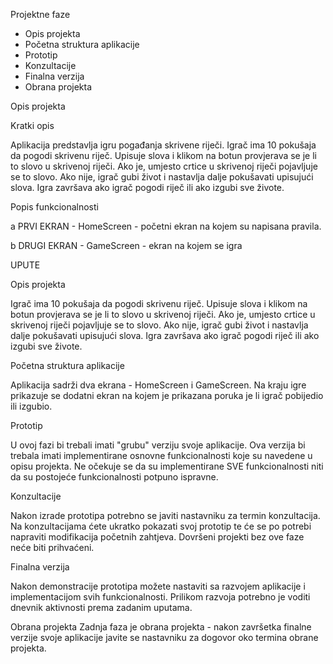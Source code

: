 Projektne faze
 - Opis projekta
 - Početna struktura aplikacije
 - Prototip
 - Konzultacije
 - Finalna verzija
 - Obrana projekta
 
 
Opis projekta

Kratki opis

Aplikacija predstavlja igru pogađanja skrivene riječi. Igrač ima 10 pokušaja da pogodi skrivenu riječ. Upisuje slova i klikom na botun provjerava se je li to slovo u skrivenoj riječi. Ako je, umjesto crtice u skrivenoj riječi pojavljuje se to slovo. Ako nije, igrač gubi život i nastavlja dalje pokušavati upisujući slova. Igra završava ako igrač pogodi riječ ili ako izgubi sve živote.

Popis funkcionalnosti

a PRVI EKRAN - HomeScreen - početni ekran na kojem su napisana pravila.

b DRUGI EKRAN - GameScreen - ekran na kojem se igra


UPUTE

Opis projekta

Igrač ima 10 pokušaja da pogodi skrivenu riječ. Upisuje slova i klikom na botun provjerava se je li to slovo u skrivenoj riječi. Ako je, umjesto crtice u skrivenoj riječi pojavljuje se to slovo. Ako nije, igrač gubi život i nastavlja dalje pokušavati upisujući slova. Igra završava ako igrač pogodi riječ ili ako izgubi sve živote.


Početna struktura aplikacije

Aplikacija sadrži dva ekrana - HomeScreen i GameScreen. Na kraju igre prikazuje se dodatni ekran na kojem je prikazana poruka je li igrač pobijedio ili izgubio. 


Prototip

U ovoj fazi bi trebali imati "grubu" verziju svoje aplikacije. Ova verzija bi trebala imati implementirane osnovne funkcionalnosti koje su navedene u opisu projekta. Ne očekuje se da su implementirane SVE funkcionalnosti niti da su postojeće funkcionalnosti potpuno ispravne.


Konzultacije

Nakon izrade prototipa potrebno se javiti nastavniku za termin konzultacija. Na konzultacijama ćete ukratko pokazati svoj prototip te će se po potrebi napraviti modifikacija početnih zahtjeva. Dovršeni projekti bez ove faze neće biti prihvaćeni.


Finalna verzija

Nakon demonstracije prototipa možete nastaviti sa razvojem aplikacije i implementacijom svih funkcionalnosti. Prilikom razvoja potrebno je voditi dnevnik aktivnosti prema zadanim uputama.


Obrana projekta
Zadnja faza je obrana projekta - nakon završetka finalne verzije svoje aplikacije javite se nastavniku za dogovor oko termina obrane projekta.
